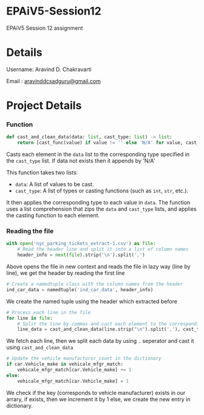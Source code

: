 # EPAiV5-Session12
EPAiV5 Session 12 assignment

# Details
Username: Aravind D. Chakravarti

Email : aravinddcsadguru@gmail.com

# Project Details
### Function 
```python
def cast_and_clean_data(data: list, cast_type: list) -> list:
    return [cast_func(value) if value != '' else 'N/A' for value, cast_func in zip(data, cast_type)]
```
Casts each element in the `data` list to the corresponding type specified in the `cast_type` list.
If data not exists then it appends by 'N/A'

This function takes two lists:
- `data`: A list of values to be cast.
- `cast_type`: A list of types or casting functions (such as `int`, `str`, etc.).

It then applies the corresponding type to each value in `data`. The function uses a list comprehension
that zips the `data` and `cast_type` lists, and applies the casting function to each element.

### Reading the file
```python
with open('nyc_parking_tickets_extract-1.csv') as file:
    # Read the header line and split it into a list of column names
    header_info = next(file).strip('\n').split(',')
```
Above opens the file in new context and reads the file in lazy way (line by line), we get the header by reading the first line

```python
# Create a namedtuple class with the column names from the header
ind_car_data = namedtuple('ind_car_data', header_info)
```
We create the named tuple using the header which extracted before

```python
# Process each line in the file
for line in file:
    # Split the line by commas and cast each element to the corresponding type
    line_data = cast_and_clean_data(line.strip("\n").split(','), cast_type)
```
We fetch each line, then we split each data by using `.` seperator and cast it using `cast_and_clean_data`

```python
# Update the vehicle manufacturer count in the dictionary
if car.Vehicle_make in vehicale_mfgr_match:
    vehicale_mfgr_match[car.Vehicle_make] += 1
else:
    vehicale_mfgr_match[car.Vehicle_make] = 1
```
We check if the key (corresponds to vehicle manufacturer) exists in our arrary, if exists, then we increment it by 1 else, we create the new entry in dictionary.

